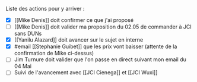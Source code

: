 Liste des actions pour y arriver :
- [x] [[Mike Denis]] doit confirmer ce que j'ai proposé
- [ ] [[Mike Denis]] doit valider ma proposition du 02.05 de commander à JCI sans DUNs
- [x] [[Yanilu Alazard]] doit avancer sur le sujet en interne
- [x] #email [[Stephanie Guibet]] que les prix vont baisser (attente de la confirmation de Mike ci-dessus)
- [ ] Jim Turnure doit valider que l'on passe en direct suivant mon email du 04 Mai
- [ ] Suivi de l'avancement avec [[JCI Cienega]] et [[JCI Wuxi]]